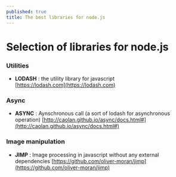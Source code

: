 ```yaml
---
published: true
title: The best libraries for node.js
---
```

# Selection of libraries for node.js

### Utilities 

* **LODASH** : the utility library for javascript    
[https://lodash.com](https://lodash.com)

### Async 

* **ASYNC** : Aynschronous call (a sort of lodash for asynchronous operation)     [http://caolan.github.io/async/docs.html#](http://caolan.github.io/async/docs.html#)

### Image manipulation 

* **JIMP** : Image processing in javascript without any external dependencies     [https://github.com/oliver-moran/jimp](https://github.com/oliver-moran/jimp)